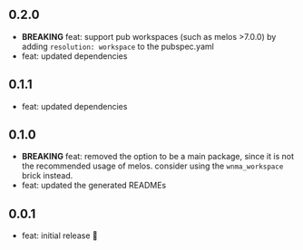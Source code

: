 ## 0.2.0

- **BREAKING** feat: support pub workspaces (such as melos >7.0.0) by adding `resolution: workspace` to the pubspec.yaml
- feat: updated dependencies

## 0.1.1

- feat: updated dependencies


## 0.1.0

- **BREAKING** feat: removed the option to be a main package, since it is not the recommended usage of melos.
consider using the `wnma_workspace` brick instead.
- feat: updated the generated READMEs


## 0.0.1

- feat: initial release 🎉
